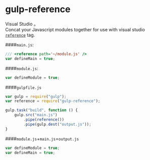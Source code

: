 # gulp-reference
Visual Studio <reference>。<br>
Concat your Javascript modules together for use with visual studio [`reference`](https://msdn.microsoft.com/en-us/library/bb385682(v=vs.110).aspx) tag.


####`main.js`:
```javascript
/// <reference path='~/module.js' />
var defineMain = true;
```
####`module.js`:
```javascript
var defineModule = true;
```
####`gulpfile.js`
```javascript
var gulp = require("gulp");
var reference = require("gulp-reference");

gulp.task("build", function () {
    gulp.src("main.js")
        .pipe(reference())
        .pipe(gulp.dest("output.js"));
}
```
####`module.js`+`main.js`=`output.js`
```javascript
var defineModule = true;
var defineMain = true;
```


